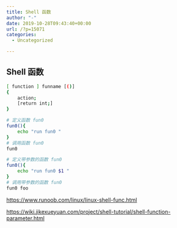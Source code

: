 ```yaml
---
title: Shell 函数
author: "-"
date: 2019-10-28T09:43:40+00:00
url: /?p=15071
categories:
  - Uncategorized

---
```

## Shell 函数
```bash
[ function ] funname [()]
{
    action;
    [return int;]
}
```

```bash
# 定义函数 fun0
fun0(){
    echo "run fun0 "
}
# 调用函数 fun0
fun0

```

```bash
# 定义带参数的函数 fun0
fun0(){
    echo "run fun0 $1 "
}
# 调用带参数的函数 fun0
fun0 foo

```

https://www.runoob.com/linux/linux-shell-func.html
  
https://wiki.jikexueyuan.com/project/shell-tutorial/shell-function-parameter.html